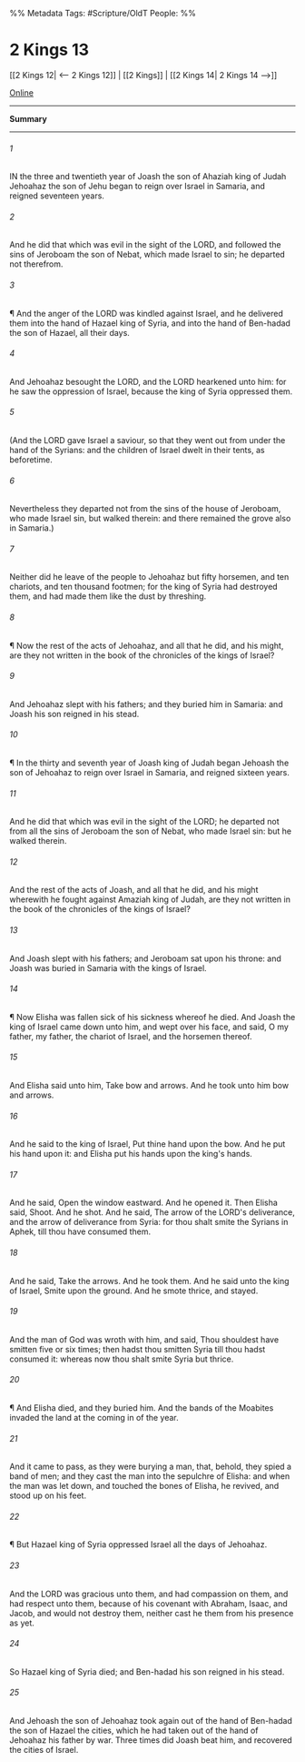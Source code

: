 

%% Metadata
Tags: #Scripture/OldT
People: 
%%
# 2 Kings 13
[[2 Kings 12| <-- 2 Kings 12]] | [[2 Kings]] | [[2 Kings 14| 2 Kings 14 -->]]

[Online](https://churchofjesuschrist.org/study/scriptures/ot/2-kgs/13?lang=eng)

---
__Summary__



---

###### 1
IN the three and twentieth year of Joash the son of Ahaziah king of Judah Jehoahaz the son of Jehu began to reign over Israel in Samaria, and reigned seventeen years.
###### 2
And he did that which was evil in the sight of the LORD, and followed the sins of Jeroboam the son of Nebat, which made Israel to sin; he departed not therefrom.
###### 3
¶ And the anger of the LORD was kindled against Israel, and he delivered them into the hand of Hazael king of Syria, and into the hand of Ben-hadad the son of Hazael, all their days.
###### 4
And Jehoahaz besought the LORD, and the LORD hearkened unto him: for he saw the oppression of Israel, because the king of Syria oppressed them.
###### 5
(And the LORD gave Israel a saviour, so that they went out from under the hand of the Syrians: and the children of Israel dwelt in their tents, as beforetime.
###### 6
Nevertheless they departed not from the sins of the house of Jeroboam, who made Israel sin, but walked therein: and there remained the grove also in Samaria.)
###### 7
Neither did he leave of the people to Jehoahaz but fifty horsemen, and ten chariots, and ten thousand footmen; for the king of Syria had destroyed them, and had made them like the dust by threshing.
###### 8
¶ Now the rest of the acts of Jehoahaz, and all that he did, and his might, are they not written in the book of the chronicles of the kings of Israel?
###### 9
And Jehoahaz slept with his fathers; and they buried him in Samaria: and Joash his son reigned in his stead.
###### 10
¶ In the thirty and seventh year of Joash king of Judah began Jehoash the son of Jehoahaz to reign over Israel in Samaria, and reigned sixteen years.
###### 11
And he did that which was evil in the sight of the LORD; he departed not from all the sins of Jeroboam the son of Nebat, who made Israel sin: but he walked therein.
###### 12
And the rest of the acts of Joash, and all that he did, and his might wherewith he fought against Amaziah king of Judah, are they not written in the book of the chronicles of the kings of Israel?
###### 13
And Joash slept with his fathers; and Jeroboam sat upon his throne: and Joash was buried in Samaria with the kings of Israel.
###### 14
¶ Now Elisha was fallen sick of his sickness whereof he died.  And Joash the king of Israel came down unto him, and wept over his face, and said, O my father, my father, the chariot of Israel, and the horsemen thereof.
###### 15
And Elisha said unto him, Take bow and arrows.  And he took unto him bow and arrows.
###### 16
And he said to the king of Israel, Put thine hand upon the bow.  And he put his hand upon it: and Elisha put his hands upon the king's hands.
###### 17
And he said, Open the window eastward.  And he opened it.  Then Elisha said, Shoot.  And he shot.  And he said, The arrow of the LORD's deliverance, and the arrow of deliverance from Syria: for thou shalt smite the Syrians in Aphek, till thou have consumed them.
###### 18
And he said, Take the arrows.  And he took them.  And he said unto the king of Israel, Smite upon the ground.  And he smote thrice, and stayed.
###### 19
And the man of God was wroth with him, and said, Thou shouldest have smitten five or six times; then hadst thou smitten Syria till thou hadst consumed it: whereas now thou shalt smite Syria but thrice.
###### 20
¶ And Elisha died, and they buried him.  And the bands of the Moabites invaded the land at the coming in of the year.
###### 21
And it came to pass, as they were burying a man, that, behold, they spied a band of men; and they cast the man into the sepulchre of Elisha: and when the man was let down, and touched the bones of Elisha, he revived, and stood up on his feet.
###### 22
¶ But Hazael king of Syria oppressed Israel all the days of Jehoahaz.
###### 23
And the LORD was gracious unto them, and had compassion on them, and had respect unto them, because of his covenant with Abraham, Isaac, and Jacob, and would not destroy them, neither cast he them from his presence as yet.
###### 24
So Hazael king of Syria died; and Ben-hadad his son reigned in his stead.
###### 25
And Jehoash the son of Jehoahaz took again out of the hand of Ben-hadad the son of Hazael the cities, which he had taken out of the hand of Jehoahaz his father by war.  Three times did Joash beat him, and recovered the cities of Israel.



